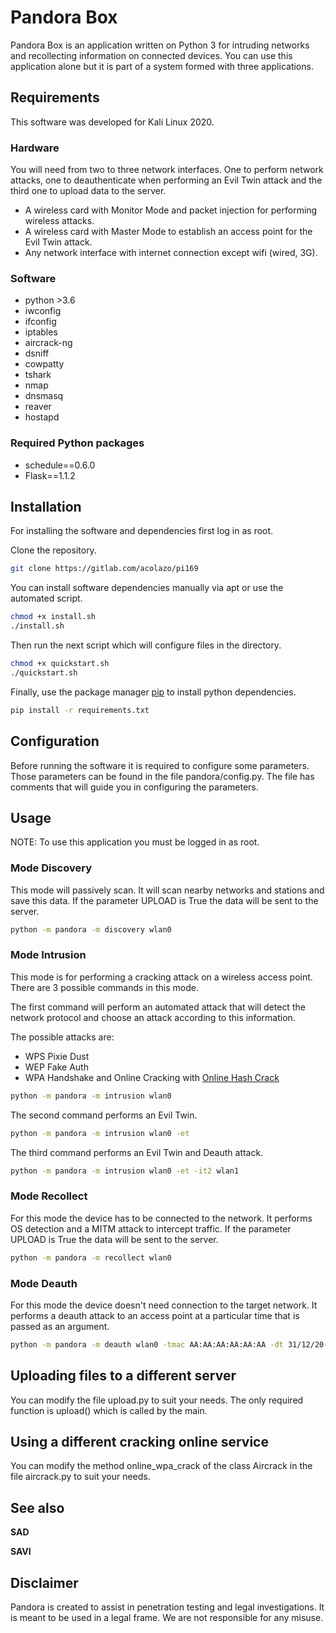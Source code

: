 # Pandora Box

Pandora Box is an application written on Python 3 for intruding networks and recollecting information on connected devices. You can use this application alone but it is part of a system formed with three applications.

## Requirements
This software was developed for Kali Linux 2020.
### Hardware
You will need from two to three network interfaces. One to perform network attacks, one to deauthenticate when performing an Evil Twin attack and the third one to upload data to the server.

- A wireless card with Monitor Mode and packet injection for performing wireless attacks.
- A wireless card with Master Mode to establish an access point for the Evil Twin attack. 
- Any network interface with internet connection except wifi (wired, 3G).

### Software
- python >3.6
- iwconfig
- ifconfig
- iptables
- aircrack-ng
- dsniff
- cowpatty
- tshark
- nmap
- dnsmasq
- reaver
- hostapd

### Required Python packages
- schedule==0.6.0
- Flask==1.1.2

## Installation
For installing the software and dependencies first log in as root.

Clone the repository.
```sh
git clone https://gitlab.com/acolazo/pi169
```

You can install software dependencies manually via apt or use the automated script.
```bash
chmod +x install.sh
./install.sh
```

Then run the next script which will configure files in the directory.
```sh
chmod +x quickstart.sh
./quickstart.sh
```

Finally, use the package manager [pip](https://pip.pypa.io/en/stable/) to install python dependencies.

```sh
pip install -r requirements.txt
```

## Configuration
Before running the software it is required to configure some parameters. Those parameters can be found in the file pandora/config.py.
The file has comments that will guide you in configuring the parameters.

## Usage
NOTE: To use this application you must be logged in as root.

### Mode Discovery
This mode will passively scan. It will scan nearby networks and stations and save this data.
If the parameter UPLOAD is True the data will be sent to the server.

```sh
python -m pandora -m discovery wlan0
```
### Mode Intrusion
This mode is for performing a cracking attack on a wireless access point.
There are 3 possible commands in this mode.

The first command will perform an automated attack that will detect the network protocol and choose an attack according to this information.

The possible attacks are:
- WPS Pixie Dust
- WEP Fake Auth
- WPA Handshake and Online Cracking with [Online Hash Crack](https://www.onlinehashcrack.com/)

```bash
python -m pandora -m intrusion wlan0
```

 The second command performs an Evil Twin.
```sh
python -m pandora -m intrusion wlan0 -et
```

The third command performs an Evil Twin and Deauth attack.
```sh
python -m pandora -m intrusion wlan0 -et -it2 wlan1
```

### Mode Recollect
For this mode the device has to be connected to the network. It performs OS detection and a MITM attack to intercept traffic.
If the parameter UPLOAD is True the data will be sent to the server.
```sh
python -m pandora -m recollect wlan0
```

### Mode Deauth
For this mode the device doesn't need connection to the target network.
It performs a deauth attack to an access point at a particular time that is passed as an argument.
```sh
python -m pandora -m deauth wlan0 -tmac AA:AA:AA:AA:AA:AA -dt 31/12/20-18:00
```
## Uploading files to a different server
You can modify the file upload.py to suit your needs.
The only required function is upload() which is called by the main.

## Using a different cracking online service
You can modify the method online_wpa_crack of the class Aircrack in the file aircrack.py to suit your needs.

## See also

**SAD**

**SAVI**

## Disclaimer
Pandora is created to assist in penetration testing and legal investigations. It is meant to be used in a legal frame. We are not responsible for any misuse.
